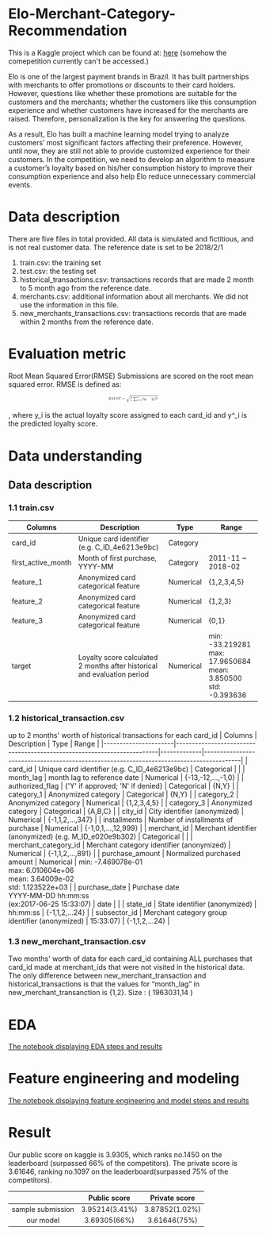 # Elo-Merchant-Category-Recommendation
This is a Kaggle project which can be found at: [here](https://www.kaggle.com/c/elo-merchant-category-recommendation) (somehow the comepetition currently can't be accessed.)

Elo is one of the largest payment brands in Brazil. It has built partnerships with merchants to offer promotions or discounts to their card holders. However, questions like whether these promotions are suitable for the customers and the merchants; whether the customers like this consumption experience and whether customers have increased for the merchants are raised. Therefore, personalization is the key for answering the questions.

As a result, Elo has built a machine learning model trying to analyze customers’ most significant factors affecting their preference. However, until now, they are still not able to provide customized experience for their customers. In the competition, we need to develop an algorithm to measure a customer’s loyalty based on his/her consumption history to improve their consumption experience and also help Elo reduce unnecessary commercial events.

# Data description
There are five files in total provided. All data is simulated and fictitious, and is not real customer data. The reference date is set to be 2018/2/1
1. train.csv: the training set
2. test.csv: the testing set
3. historical_transactions.csv: transactions records that are made 2 month to 5 month ago from the reference date.
4. merchants.csv: additional information about all merchants. We did not use the information in this file.
5. new_merchants_transactions.csv: transactions records that are made within 2 months from the reference date.

# Evaluation metric
Root Mean Squared Error(RMSE)
Submissions are scored on the root mean squared error.
RMSE is defined as: 
<p align="center">
    <img src="/img/RMSE.png" width="20%"/>
<p>

, where y_i is the actual loyalty score assigned to each card_id and y^_i is the predicted loyalty score.

# Data understanding
## Data description
### 1.1 train.csv
| Columns            | Description                                                              | Type      | Range                                                               |
|--------------------|--------------------------------------------------------------------------|-----------|---------------------------------------------------------------------|
| card_id            | Unique card identifier (e.g. C_ID_4e6213e9bc)                            | Category  |                                                                     |
| first_active_month | Month of first purchase, YYYY-MM                                         | Category  | 2011-11 ~ 2018-02                                                   |
| feature_1          | Anonymized card categorical feature                                      | Numerical | {1,2,3,4,5}                                                         |
| feature_2          | Anonymized card categorical feature                                      | Numerical | {1,2,3}                                                             |
| feature_3          | Anonymized card categorical feature                                      | Numerical | {0,1}                                                               |
| target             | Loyalty score calculated 2 months after historical and evaluation period | Numerical | min: -33.219281 </br> max: 17.9650684</br> mean: 3.850500</br> std: -0.393636 |

### 1.2 historical_transaction.csv
up to 2 months' worth of historical transactions for each card_id
| Columns              | Description                                                            | Type        | Range                                                                                   |
|----------------------|------------------------------------------------------------------------|-------------|-----------------------------------------------------------------------------------------|
| card_id              | Unique card identifier (e.g. C_ID_4e6213e9bc)                          | Categorical |                                                                                         |
| month_lag            | month lag to reference date                                            | Numerical   | {-13,-12,...,-1,0}                                                                      |
| authorized_flag      | {'Y' if approved; 'N' if denied}                                       | Categorical | {N,Y}                                                                                   |
| category_1           | Anonymized category                                                    | Categorical | {N,Y}                                                                                   |
| category_2           | Anonymized category                                                    | Numerical   | {1,2,3,4,5}                                                                             |
| category_3           | Anonymized category                                                    | Categorical | {A,B,C}                                                                                 |
| city_id              | City identifier (anonymized)                                           | Numerical   | {-1,1,2,...,347}                                                                        |
| installments         | Number of installments of purchase                                     | Numerical   | {-1,0,1,...,12,999}                                                                     |
| merchant_id          | Merchant identifier (anonymized) (e.g. M_ID_e020e9b302)           | Categorical |                                                                                         |
| merchant_category_id | Merchant category identifier (anonymized)                              | Numerical   | {-1,1,2,...,891}                                                                        |
| purchase_amount      | Normalized purchased amount                                            | Numerical   | min: -7.469078e-01</br> max: 6.010604e+06</br> mean: 3.64009e-02</br> std: 1.123522e+03 |
| purchase_date        | Purchase date </br> YYYY-MM-DD hh:mm:ss </br> (ex:2017-06-25 15:33:07) | date        |                                                                                         |
| state_id             | State identifier (anonymized)                                          | hh:mm:ss    | {-1,1,2,...24}                                                                          |
| subsector_id         | Merchant category group identifier (anonymized)                        | 15:33:07)   | {-1,1,2,...24}                                                                          |

### 1.3 new_merchant_transaction.csv
Two months' worth of data for each card_id containing ALL purchases that card_id made at merchant_ids that were not visited in the historical data. The only difference between new_merchant_transaction and historical_transactions is that the values for “month_lag” in new_merchant_transanction is {1,2}. Size : ( 1963031,14 )

# EDA
[The notebook displaying EDA steps and results](https://github.com/huaihuaiweng/Elo-Merchant-Category-Recommendation/blob/main/Elo_project_EDA.ipynb)
# Feature engineering and modeling
[The notebook displaying feature engineering and model steps and results](https://github.com/huaihuaiweng/Elo-Merchant-Category-Recommendation/blob/main/Elo_project_modeling.ipynb)
# Result
Our public score on kaggle is 3.9305, which ranks no.1450 on the leaderboard (surpassed 66% of the competitors). The private score is 3.61646, ranking no.1097 on the leaderboard(surpassed 75% of the competitors).

|                   |  Public score  |  Private score |
|:-----------------:|:--------------:|:--------------:|
| sample submission | 3.95214(3.41%) | 3.87852(1.02%) |
|     our model     |  3.69305(66%)  |  3.61646(75%)  |

